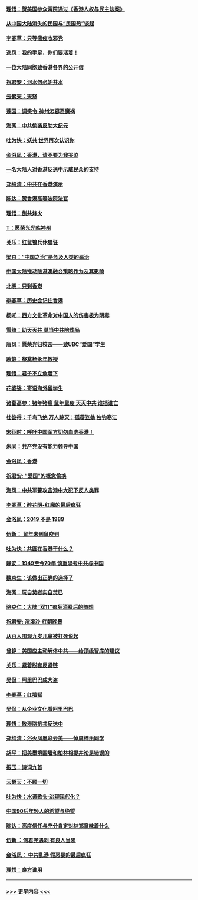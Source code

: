 #### [理悟：贺美国参众两院通过《香港人权与民主法案》](../pages/nsc993/n11678104.md?t=11250944) 
#### [从中国大陆消失的民国与“民国热”谈起](../pages/nsc993/n11678075.md?t=11250944) 
#### [李春草：只等瘟疫收邪党](../pages/nsc993/n11677308.md?t=11250944) 
#### [逸风：我的手足，你们要活着！](../pages/nsc993/n11676352.md?t=11250944) 
#### [一位大陆同胞致香港各界的公开信](../pages/nsc993/n11675761.md?t=11250944) 
#### [祝君安：河水何必妒井水](../pages/nsc993/n11675746.md?t=11250944) 
#### [云鹤天：天怒](../pages/nsc993/n11675718.md?t=11250944) 
#### [莲园：调笑令‧神州怎容恶魔祸](../pages/nsc993/n11675648.md?t=11250944) 
#### [海网：中共偷袭反助大纪元](../pages/nsc993/n11673515.md?t=11250944) 
#### [吐为快：妖共 世界再次认识你](../pages/nsc993/n11673506.md?t=11250944) 
#### [金浴凤：香港，请不要为我哭泣](../pages/nsc993/n11673248.md?t=11250944) 
#### [一名大陆人对香港反送中示威民众的支持](../pages/nsc993/n11672615.md?t=11250944) 
#### [郑纯清：中共在香港演示](../pages/nsc993/n11670539.md?t=11250944) 
#### [陈达：赞香港高等法院法官](../pages/nsc993/n11669542.md?t=11250944) 
#### [理悟：倒共烽火](../pages/nsc993/n11668844.md?t=11250944) 
#### [T：愿荣光光临神州](../pages/nsc993/n11668421.md?t=11250944) 
#### [关乐：红鼠狼兵休猖狂](../pages/nsc993/n11668378.md?t=11250944) 
#### [梁京：“中国之治”是危及人类的恶治](../pages/nsc993/n11668328.md?t=11250944) 
#### [中国大陆推动陆港澳融合策略作为及其影响](../pages/nsc993/n11668157.md?t=11250944) 
#### [北明：只剩香港](../pages/nsc993/n11668002.md?t=11250944) 
#### [李春草：历史会记住香港](../pages/nsc993/n11667927.md?t=11250944) 
#### [杨吒：西方文化革命对中国人的伤害极为阴毒](../pages/nsc993/n11664521.md?t=11250944) 
#### [雪绮：助天灭共 莫当中共陪葬品](../pages/nsc993/n11662650.md?t=11250944) 
#### [唐风：愿荣光归校园——致UBC“爱国”学生](../pages/nsc993/n11662194.md?t=11250944) 
#### [耿静：祭奠杨永年教授](../pages/nsc993/n11662514.md?t=11250944) 
#### [理悟：君子不立危墙下](../pages/nsc993/n11662172.md?t=11250944) 
#### [花婆娑：寄语海外留学生](../pages/nsc993/n11662121.md?t=11250944) 
#### [诸葛高参：猪年猪瘟 鼠年鼠疫 天灭中共 谁挡谁亡](../pages/nsc993/n11661980.md?t=11250944) 
#### [杜彼得：千鸟飞绝 万人踪灭；孤蓑笠翁 独钓寒江](../pages/nsc993/n11661170.md?t=11250944) 
#### [宋征时：呼吁中国军方切勿血洗香港！](../pages/nsc993/n11415318.md?t=11250944) 
#### [朱同：共产党没有能力领导中国](../pages/nsc993/n11660421.md?t=11250944) 
#### [金浴凤：香港](../pages/nsc993/n11660419.md?t=11250944) 
#### [祝君安: “爱国”的概念偷换](../pages/nsc993/n11659706.md?t=11250944) 
#### [海风：中共军警攻击港中大犯下反人类罪](../pages/nsc993/n11659632.md?t=11250944) 
#### [李春草：醉花阴•红魔的最后疯狂](../pages/nsc993/n11659287.md?t=11250944) 
#### [金浴凤：2019 不是 1989](../pages/nsc993/n11657663.md?t=11250944) 
#### [伍新： 鼠年未到鼠疫到](../pages/nsc993/n11655098.md?t=11250944) 
#### [吐为快：共匪在香港干什么？](../pages/nsc993/n11654891.md?t=11250944) 
#### [静安：1949至今70年 慎重思考中共与中国](../pages/nsc993/n11651244.md?t=11250944) 
#### [魏京生：该做出正确的选择了](../pages/nsc993/n11653084.md?t=11250944) 
#### [海网：玩自焚者实自焚已](../pages/nsc993/n11652423.md?t=11250944) 
#### [骆克仁：大陆“双11”疯狂消费后的随想](../pages/nsc993/n11652305.md?t=11250944) 
#### [祝君安: 浣溪沙·红朝晚景](../pages/nsc993/n11652258.md?t=11250944) 
#### [从百人围观九岁儿童被打死说起](../pages/nsc993/n11651030.md?t=11250944) 
#### [曾铮：美国应主动解体中共——给顶级智库的建议](../pages/nsc993/n11649888.md?t=11250944) 
#### [关乐：紧着脱套反紧链](../pages/nsc993/n11649069.md?t=11250944) 
#### [吴侃：阿里巴巴成大盗](../pages/nsc993/n11645523.md?t=11250944) 
#### [李春草：红墙赋](../pages/nsc993/n11646389.md?t=11250944) 
#### [吴侃：从企业文化看阿里巴巴](../pages/nsc993/n11645476.md?t=11250944) 
#### [理悟：敬港胞抗共反送中](../pages/nsc993/n11645466.md?t=11250944) 
#### [郑纯清：浴火凤凰彩云美——悼周梓乐同学](../pages/nsc993/n11645155.md?t=11250944) 
#### [胡平：把美墨境围墙和柏林相提并论是错误的](../pages/nsc993/n11645134.md?t=11250944) 
#### [振玉：诗词九首](../pages/nsc993/n11644081.md?t=11250944) 
#### [云鹤天：不顾一切](../pages/nsc993/n11643508.md?t=11250944) 
#### [吐为快：水调歌头·治理现代化？](../pages/nsc993/n11643485.md?t=11250944) 
#### [中国90后年轻人的希望与绝望](../pages/nsc993/n11642317.md?t=11250944) 
#### [陈达：高度信任与充分肯定对林郑意味着什么](../pages/nsc993/n11641441.md?t=11250944) 
#### [伍新 ：何君尧遇刺 有良人当思](../pages/nsc993/n11641503.md?t=11250944) 
#### [金浴凤： 中共乱港  假恶暴的最后疯狂](../pages/nsc993/n11641495.md?t=11250944) 
#### [理悟：良方谁用](../pages/nsc993/n11641463.md?t=11250944) 

----
#### [ >>> 更早内容 <<< ](../indexes/nsc993-earlier.md)
